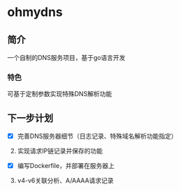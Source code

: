 # ohmydns
## 简介
一个自制的DNS服务项目，基于go语言开发
### 特色
可基于定制参数实现特殊DNS解析功能
## 下一步计划
-[x] 完善DNS服务器细节（日志记录、特殊域名解析功能指定）
2. 实现请求IP链记录并保存的功能
-[x] 编写Dockerfile，并部署在服务器上
3. v4-v6关联分析、A/AAAA请求记录
